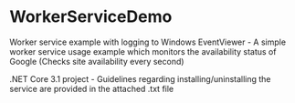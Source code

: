 # WorkerServiceDemo
Worker service example with logging to Windows EventViewer - 
A simple worker service usage example which monitors the availability status of Google (Checks site availability every second)

.NET Core 3.1 project - 
Guidelines regarding installing/uninstalling the service are provided in the attached .txt file
